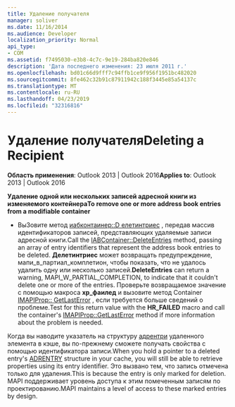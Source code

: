 ```yaml
---
title: Удаление получателя
manager: soliver
ms.date: 11/16/2014
ms.audience: Developer
localization_priority: Normal
api_type:
- COM
ms.assetid: f7495030-e3b8-4c7c-9e19-284ba820e846
description: 'Дата последнего изменения: 23 июля 2011 г.'
ms.openlocfilehash: bd01c66d9fff7c94ffb1ce9f956f1951bc482020
ms.sourcegitcommit: 8fe462c32b91c87911942c188f3445e85a54137c
ms.translationtype: MT
ms.contentlocale: ru-RU
ms.lasthandoff: 04/23/2019
ms.locfileid: "32316816"
---
```

# <a name="deleting-a-recipient"></a><span data-ttu-id="1e28d-103">Удаление получателя</span><span class="sxs-lookup"><span data-stu-id="1e28d-103">Deleting a Recipient</span></span>

  
  
<span data-ttu-id="1e28d-104">**Область применения**: Outlook 2013 | Outlook 2016</span><span class="sxs-lookup"><span data-stu-id="1e28d-104">**Applies to**: Outlook 2013 | Outlook 2016</span></span> 
  
 <span data-ttu-id="1e28d-105">**Удаление одной или нескольких записей адресной книги из изменяемого контейнера**</span><span class="sxs-lookup"><span data-stu-id="1e28d-105">**To remove one or more address book entries from a modifiable container**</span></span>
  
- <span data-ttu-id="1e28d-106">ВыЗовите метод [иабконтаинер::D елетинтриес](iabcontainer-deleteentries.md) , передав массив идентификаторов записей, представляющих удаляемые записи адресной книги.</span><span class="sxs-lookup"><span data-stu-id="1e28d-106">Call the [IABContainer::DeleteEntries](iabcontainer-deleteentries.md) method, passing an array of entry identifiers that represent the address book entries to be deleted.</span></span> <span data-ttu-id="1e28d-107">**Делетинтриес** может возвращать предупреждение, мапи_в_партиал_комплетион, чтобы показать, что не удалось удалить одну или несколько записей.</span><span class="sxs-lookup"><span data-stu-id="1e28d-107">**DeleteEntries** can return a warning, MAPI_W_PARTIAL_COMPLETION, to indicate that it couldn't delete one or more of the entries.</span></span> <span data-ttu-id="1e28d-108">Проверьте возвращаемое значение с помощью макроса **хр_фаилед** и вызовите метод Container [IMAPIProp:: GetLastError](imapiprop-getlasterror.md) , если требуется больше сведений о проблеме.</span><span class="sxs-lookup"><span data-stu-id="1e28d-108">Test for this return value with the **HR_FAILED** macro and call the container's [IMAPIProp::GetLastError](imapiprop-getlasterror.md) method if more information about the problem is needed.</span></span> 
    
<span data-ttu-id="1e28d-109">Когда вы наводите указатель на структуру [адрентри](adrentry.md) удаленного элемента в кэше, вы по-прежнему сможете получать свойства с помощью идентификатора записи.</span><span class="sxs-lookup"><span data-stu-id="1e28d-109">When you hold a pointer to a deleted entry's [ADRENTRY](adrentry.md) structure in your cache, you will still be able to retrieve properties using its entry identifier.</span></span> <span data-ttu-id="1e28d-110">Это вызвано тем, что запись отмечена только для удаления.</span><span class="sxs-lookup"><span data-stu-id="1e28d-110">This is because the entry is only marked for deletion.</span></span> <span data-ttu-id="1e28d-111">MAPI поддерживает уровень доступа к этим помеченным записям по проектированию.</span><span class="sxs-lookup"><span data-stu-id="1e28d-111">MAPI maintains a level of access to these marked entries by design.</span></span> 
  

